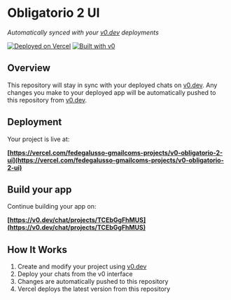 # Obligatorio 2 UI

*Automatically synced with your [v0.dev](https://v0.dev) deployments*

[![Deployed on Vercel](https://img.shields.io/badge/Deployed%20on-Vercel-black?style=for-the-badge&logo=vercel)](https://vercel.com/fedegalusso-gmailcoms-projects/v0-obligatorio-2-ui)
[![Built with v0](https://img.shields.io/badge/Built%20with-v0.dev-black?style=for-the-badge)](https://v0.dev/chat/projects/TCEbGgFhMUS)

## Overview

This repository will stay in sync with your deployed chats on [v0.dev](https://v0.dev).
Any changes you make to your deployed app will be automatically pushed to this repository from [v0.dev](https://v0.dev).

## Deployment

Your project is live at:

**[https://vercel.com/fedegalusso-gmailcoms-projects/v0-obligatorio-2-ui](https://vercel.com/fedegalusso-gmailcoms-projects/v0-obligatorio-2-ui)**

## Build your app

Continue building your app on:

**[https://v0.dev/chat/projects/TCEbGgFhMUS](https://v0.dev/chat/projects/TCEbGgFhMUS)**

## How It Works

1. Create and modify your project using [v0.dev](https://v0.dev)
2. Deploy your chats from the v0 interface
3. Changes are automatically pushed to this repository
4. Vercel deploys the latest version from this repository